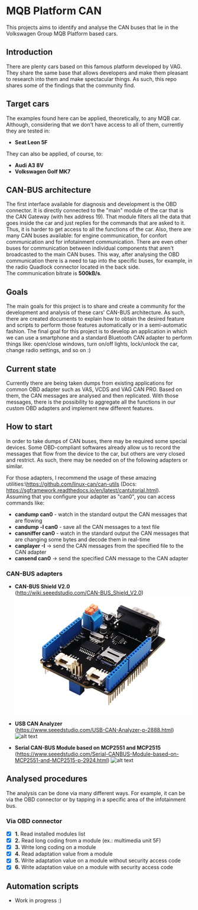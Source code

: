 # MQB Platform CAN
This projects aims to identify and analyse the CAN buses that lie in the Volkswagen Group MQB Platform based cars.
## Introduction
There are plenty cars based on this famous platform developed by VAG. They share the same base that allows developers and make them pleasant to research into them and make spectacular things. As such, this repo shares some of the findings that the community find.

## Target cars
The examples found here can be applied, theoretically, to any MQB car. Although, considering that we don't have access to all of them, currently they are tested in:

- <b>Seat Leon 5F</b>

They can also be applied, of course, to:
- <b>Audi A3 8V</b>
- <b>Volkswagen Golf MK7</b>

## CAN-BUS architecture
The first interface available for diagnosis and development is the OBD connector. It is directly connected to the "main" module of the car that is the CAN Gateway (with hex address 19). That module filters all the data that goes inside the car and just replies for the commands that are asked to it. Thus, it is harder to get access to all the functions of the car. Also, there are many CAN buses available: for engine communication, for confort communication and for infotainment communication. There are even other buses for communication between individual components that aren't broadcasted to the main CAN buses. This way, after analysing the OBD communication there is a need to tap into the specific buses, for example, in the radio Quadlock connector located in the back side.\
The communication bitrate is <b>500kB/s</b>.

## Goals
The main goals for this project is to share and create a community for the development and analysis of these cars' CAN-BUS architecture. As such, there are created documents to explain how to obtain the desired feature and scripts to perform those features automatically or in a semi-automatic fashion.
The final goal for this project is to develop an application in which we can use a smartphone and a standard Bluetooth CAN adapter to perform things like: open/close windows, turn on/off lights, lock/unlock the car, change radio settings, and so on :)

## Current state
Currently there are being taken dumps from existing applications for common OBD adapter such as VAS, VCDS and VAG CAN PRO. Based on them, the CAN messages are analysed and then replicated. With those messages, there is the possibility to aggregate all the functions in our custom OBD adapters and implement new different features.

## How to start
In order to take dumps of CAN buses, there may be required some special devices. Some OBD-compliant softwares already allow us to record the messages that flow from the device to the car, but others are very closed and restrict. As such, there may be needed on of the following adapters or similar.

For those adapters, I recommend the usage of these amazing utilities:\https://github.com/linux-can/can-utils (Docs: https://sgframework.readthedocs.io/en/latest/cantutorial.html).\
Assuming that you configure your adapter as "can0", you can access commands like:
- <b>candump can0</b> - watch in the standard output the CAN messages that are flowing
- <b>candump -l can0</b> - save all the CAN messages to a text file
- <b>cansniffer can0</b> - watch in the standard output the CAN messages that are changing some bytes and decode them in real-time
- <b>canplayer -I</b> <filename> -> send the CAN messages from the specified file to the CAN adapter
- <b>cansend can0</b> <CAN message> -> send the specified CAN message to the CAN adapter

### CAN-BUS adapters
- <b>CAN-BUS Shield V2.0</b>\
(http://wiki.seeedstudio.com/CAN-BUS_Shield_V2.0)
![alt text](https://github.com/SeeedDocument/CAN-BUS-Shield-V2.0/raw/master/img/CAN_BUS_Shield_V2.jpg)

- <b>USB CAN Analyzer</b>\
(https://www.seeedstudio.com/USB-CAN-Analyzer-p-2888.html)
![alt text](https://statics3.seeedstudio.com/seeed/file/2017-06/bazaar487719_1.jpg)

- <b>Serial CAN-BUS Module based on MCP2551 and MCP2515</b>\
(https://www.seeedstudio.com/Serial-CANBUS-Module-based-on-MCP2551-and-MCP2515-p-2924.html)
![alt text](https://statics3.seeedstudio.com/seeed/file/2018-08/bazaar891352_img_2945a.JPG)

## Analysed procedures
The analysis can be done via many different ways. For example, it can be via the OBD connector or by tapping in a specific area of the infotainment bus.
### Via OBD connector
- [x] <b>1.</b> Read installed modules list 
- [x] <b>2.</b> Read long coding from a module (ex.: multimedia unit 5F)
- [x] <b>3.</b> Write long coding on a module
- [x] <b>4.</b> Read adaptation value from a module
- [x] <b>5.</b> Write adaptation value on a module without security access code
- [x] <b>6.</b> Write adaptation value on a module with security access code

## Automation scripts
- Work in progress :)
